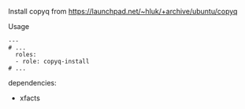 Install copyq from https://launchpad.net/~hluk/+archive/ubuntu/copyq

Usage
```
---
# ...
  roles:
  - role: copyq-install
# ...
```

dependencies:
- xfacts
